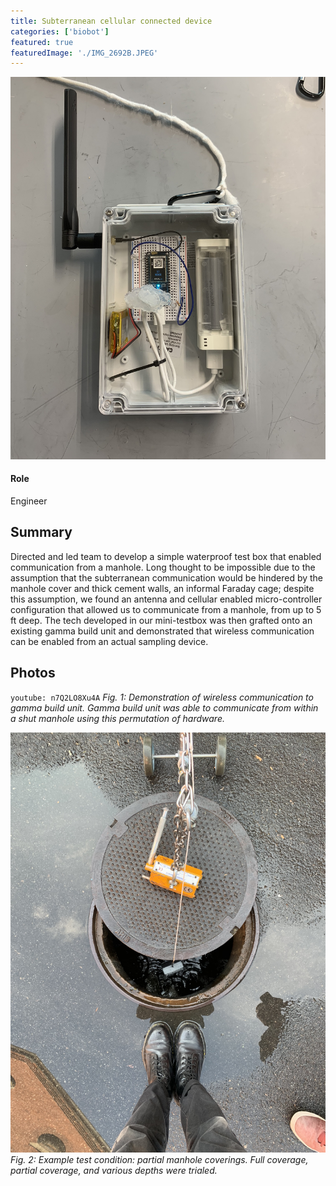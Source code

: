```yaml
---
title: Subterranean cellular connected device
categories: ['biobot']
featured: true
featuredImage: './IMG_2692B.JPEG'
---
```


![](IMG_2690.JPEG)

#### Role
Engineer

## Summary

Directed and led team to develop a simple waterproof test box that enabled communication from a manhole. Long thought to be impossible due to the assumption that the subterranean communication would be hindered by the manhole cover and thick cement walls, an informal Faraday cage; despite this assumption, we found an antenna and cellular enabled micro-controller configuration that allowed us to communicate from a manhole, from up to 5 ft deep. The tech developed in our mini-testbox was then grafted onto an existing gamma build unit and demonstrated that wireless communication can be enabled from an actual sampling device.


## Photos
`youtube: n7Q2LO8Xu4A`
*Fig. 1: Demonstration of wireless communication to gamma build unit. Gamma build unit was able to communicate from within a shut manhole using this permutation of hardware.*

![](IMG_2693.JPEG)
*Fig. 2: Example test condition: partial manhole coverings. Full coverage, partial coverage, and various depths were trialed.*
